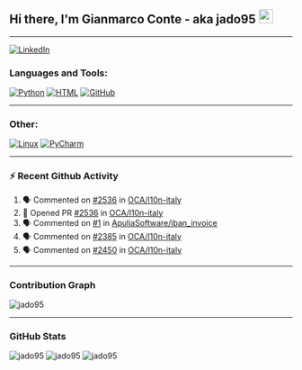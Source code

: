 ## Hi there, I'm Gianmarco Conte - aka jado95 <img src="https://media.giphy.com/media/hvRJCLFzcasrR4ia7z/giphy.gif" width="25px">

---
[![LinkedIn](https://img.shields.io/badge/LinkedIn-0077B5?style=for-the-badge&logo=linkedin&logoColor=white)](https://www.linkedin.com/in/gianmarco-conte-591a08106)

### Languages and Tools:

[![Python](https://img.shields.io/badge/Python-3776AB?style=for-the-badge&logo=python&logoColor=white)](https://www.python.org)
[![HTML](https://img.shields.io/badge/HTML5-E34F26?style=for-the-badge&logo=html5&logoColor=white)](https://developer.mozilla.org/en-US/docs/Web/HTML)
[![GitHub](https://img.shields.io/badge/GitHub-100000?style=for-the-badge&logo=github&logoColor=white)](https://github.com/jado95)

---

### Other:

[![Linux](https://img.shields.io/badge/Linux-FCC624?style=for-the-badge&logo=linux&logoColor=black)](https://www.linux.org)
[![PyCharm](https://img.shields.io/badge/pycharm-143?style=for-the-badge&logo=pycharm&logoColor=black&color=black&labelColor=green)](https://www.jetbrains.com/pycharm)

---

### ⚡ Recent Github Activity

<!--START_SECTION:activity-->
1. 🗣 Commented on [#2536](https://github.com/OCA/l10n-italy/issues/2536) in [OCA/l10n-italy](https://github.com/OCA/l10n-italy)
2. 💪 Opened PR [#2536](https://github.com/OCA/l10n-italy/pull/2536) in [OCA/l10n-italy](https://github.com/OCA/l10n-italy)
3. 🗣 Commented on [#1](https://github.com/ApuliaSoftware/iban_invoice/issues/1) in [ApuliaSoftware/iban_invoice](https://github.com/ApuliaSoftware/iban_invoice)
4. 🗣 Commented on [#2385](https://github.com/OCA/l10n-italy/issues/2385) in [OCA/l10n-italy](https://github.com/OCA/l10n-italy)
5. 🗣 Commented on [#2450](https://github.com/OCA/l10n-italy/issues/2450) in [OCA/l10n-italy](https://github.com/OCA/l10n-italy)
<!--END_SECTION:activity-->

---

### Contribution Graph
![jado95](https://activity-graph.herokuapp.com/graph?username=jado95&theme=github)

---

### GitHub Stats
![jado95](https://github-readme-stats.vercel.app/api?username=jado95&show_icons=true&theme=react&count_private=true)
![jado95](https://github-readme-stats.vercel.app/api/top-langs/?username=jado95&show_icons=true&theme=react&count_private=true)
![jado95](https://github-readme-streak-stats.herokuapp.com/?user=jado95&show_icons=true&theme=react&count_private=true)
